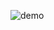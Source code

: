 ![demo](https://cloud.githubusercontent.com/assets/25040953/24779349/ca1abb72-1afd-11e7-8d12-410c0bb91fea.gif)
